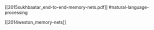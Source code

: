 [[2015sukhbaatar_end-to-end-memory-nets.pdf]]
#natural-language-processing

[[2014weston_memory-nets]]

